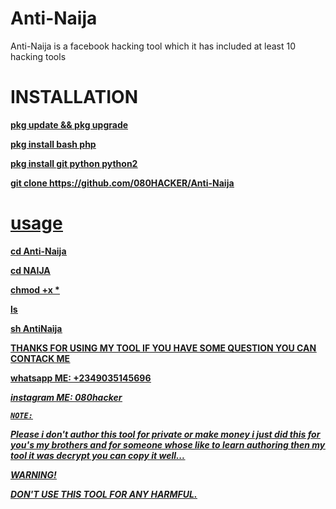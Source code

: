 # Anti-Naija
Anti-Naija is a facebook hacking tool which it has included at least 10 hacking tools

# INSTALLATION

<b><h><u>pkg update && pkg upgrade

<b><h><u>pkg install bash php
 
 <b><h><u>pkg install git python python2
 
 <b><h><u>git clone https://github.com/080HACKER/Anti-Naija
  
  # usage
  
 <b><h><u>cd Anti-Naija
  
  <b><h><u>cd NAIJA

<b><h><u>chmod +x *
  
  <b><h><u>ls 
 
<b><h><u>sh AntiNaija
   
 <B><U>THANKS FOR USING MY TOOL IF YOU HAVE SOME QUESTION YOU CAN CONTACK ME
  
  <W> whatsapp ME: +2349035145696
  
  <I> instagram ME: 080hacker
    
    
    NOTE:
    
   <standard> Please i don't author this tool for private
    or make money i just did this for you's my brothers and for someone whose like to learn authoring then my tool it was decrypt you can copy it well...
  
  <k> WARNING!
  
  DON'T USE THIS TOOL FOR ANY HARMFUL.
